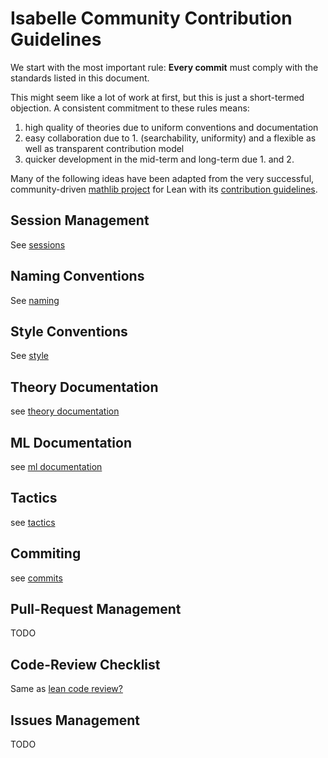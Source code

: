 # Isabelle Community Contribution Guidelines

We start with the most important rule: **Every commit** must comply with the standards listed in this document.

This might seem like a lot of work at first, but this is just a short-termed objection. A consistent commitment to these rules means:
1. high quality of theories due to uniform conventions and documentation
2. easy collaboration due to 1. (searchability, uniformity) and a flexible as well as transparent contribution model
3. quicker development in the mid-term and long-term due 1. and 2.

Many of the following ideas have been adapted from the very successful, community-driven [mathlib project](https://github.com/leanprover-community/mathlib/) for Lean
with its [contribution guidelines](https://github.com/leanprover-community/mathlib//blob/master/docs/contribute/).

## Session Management
See [sessions](sessions.md)

## Naming Conventions
See [naming](naming.md)

## Style Conventions
See [style](style.md)

## Theory Documentation
see [theory documentation](theory_documentation.md)

## ML Documentation
see [ml documentation](ml_documentation.md)

## Tactics
see [tactics](tactics.md)

## Commiting
see [commits](commits.md)

## Pull-Request Management
TODO

## Code-Review Checklist
Same as [lean code review?](https://github.com/leanprover-community/mathlib/blob/master/docs/contribute/code-review.md)

## Issues Management
TODO

